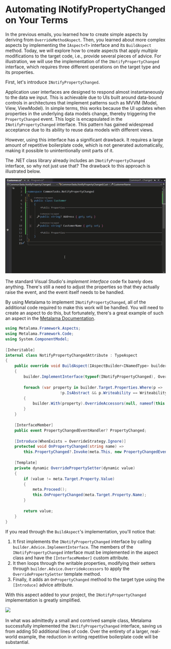 # Automating INotifyPropertyChanged on Your Terms

In the previous emails, you learned how to create simple aspects by deriving from `OverrideMethodAspect`. Then, you learned about more complex aspects by implementing the `IAspect<T>` interface and its `BuildAspect` method. Today, we will explore how to create aspects that apply _multiple_ modifications to the target code, i.e., provide several pieces of advice. For illustration, we will use the implementation of the `INotifyPropertyChanged` interface, which requires three different operations on the target type and its properties.

First, let's introduce `INotifyPropertyChanged`.

Application user interfaces are designed to respond almost instantaneously to the data we input. This is achievable due to UIs built around data-bound controls in architectures that implement patterns such as MVVM (Model, View, ViewModel). In simple terms, this works because the UI updates when properties in the underlying data models change, thereby triggering the `PropertyChanged` event. This logic is encapsulated in the `INotifyPropertyChanged` interface. This pattern has gained widespread acceptance due to its ability to reuse data models with different views.

However, using this interface has a significant drawback. It requires a large amount of repetitive boilerplate code, which is not generated automatically, making it possible to unintentionally omit parts of it.

The .NET class library already includes an `INotifyPropertyChanged` interface, so why not just use that? The drawback to this approach is illustrated below.

![](images/notifypropertychanged1.gif)

The standard Visual Studio's _implement interface_ code fix barely does anything. There's still a need to adjust the properties so that they actually raise the event, and the event itself needs to be handled.

By using Metalama to implement `INotifyPropertyChanged`, all of the additional code required to make this work will be handled. You will need to create an aspect to do this, but fortunately, there's a great example of such an aspect in the [Metalama Documentation](https://doc.metalama.net/examples/notifypropertychanged).

```c#
using Metalama.Framework.Aspects;
using Metalama.Framework.Code;
using System.ComponentModel;

[Inheritable]
internal class NotifyPropertyChangedAttribute : TypeAspect
{
    public override void BuildAspect(IAspectBuilder<INamedType> builder)
    {
        builder.ImplementInterface(typeof(INotifyPropertyChanged), OverrideStrategy.Ignore);

        foreach (var property in builder.Target.Properties.Where(p =>
                        !p.IsAbstract && p.Writeability == Writeability.All))
        {
            builder.With(property).OverrideAccessors(null, nameof(this.OverridePropertySetter));
        }
    }

    [InterfaceMember]
    public event PropertyChangedEventHandler? PropertyChanged;

    [Introduce(WhenExists = OverrideStrategy.Ignore)]
    protected void OnPropertyChanged(string name) =>
        this.PropertyChanged?.Invoke(meta.This, new PropertyChangedEventArgs(name));

    [Template]
    private dynamic OverridePropertySetter(dynamic value)
    {
        if (value != meta.Target.Property.Value)
        {
            meta.Proceed();
            this.OnPropertyChanged(meta.Target.Property.Name);
        }

        return value;
    }
}

```

If you read through the `BuildAspect`'s implementation, you'll notice that:

1. It first implements the `INotifyPropertyChanged` interface by calling `builder.Advice.ImplementInterface`. The members of the `INotifyPropertyChanged` interface must be implemented in the aspect class and have the `[InterfaceMember]` custom attribute.
2. It then loops through the writable properties, modifying their setters through `builder.Advice.OverrideAccessors` to apply the `OverridePropertySetter` template method.
3. Finally, it adds an `OnPropertyChanged` method to the target type using the `[Introduce]` advice attribute.

With this aspect added to your project, the `INotifyPropertyChanged` implementation is greatly simplified.

![](images/notifypropertychanged2.gif)

In what was admittedly a small and contrived sample class, Metalama successfully implemented the `INotifyPropertyChanged` interface, saving us from adding 50 additional lines of code. Over the entirety of a larger, real-world example, the reduction in writing repetitive boilerplate code will be substantial.
